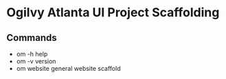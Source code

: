 # Ogilvy Atlanta UI Project Scaffolding 

## Commands

- om -h         	help
- om -v 			version
- om website    	general website scaffold
